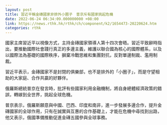 ```yaml
---
layout: post
title: 習近平稱金磚國家非排外小圈子　普京斥有國家挑起危機
date: 2022-06-24 06:34:09.000000000 +08:00
link: https://news.rthk.hk/rthk/ch/component/k2/1654473-20220624.htm
categories: rthk
---
```


國家主席習近平以視像方式，主持金磚國家領導人第十四次會晤。習近平致辭時指出，要推動國際社會踐行真正的多邊主義，維護以聯合國為核心的國際體系，以及以國際法為基礎的國際秩序，摒棄冷戰思維和集團對抗，反對單邊制裁、濫用制裁。

習近平表示，金磚國家不是封閉的俱樂部，也不是排外的「小圈子」，而是守望相助的大家庭、合作共贏的好夥伴。

俄羅斯總統普京在發言時，批評有些國家利用金融機制，將自身總體經濟政策的錯誤，轉嫁到全世界，挑起全球危機。

普京表示，俄羅斯願意與中國、巴西、印度和南非，進一步發展多邊合作，提升金磚國家的全球作用，只有在誠實與互惠的合作基礎上，才能在危機中尋找到出路，他又表示，俄國準備推動促進金磚五國參與全球事務。
